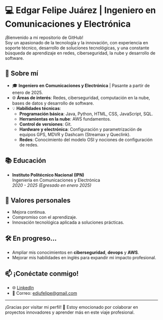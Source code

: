 # 💻 Edgar Felipe Juárez | Ingeniero en Comunicaciones y Electrónica

¡Bienvenido a mi repositorio de GitHub!  
Soy un apasionado de la tecnología y la innovación, con experiencia en soporte técnico, desarrollo de soluciones tecnológicas, y una constante búsqueda de aprendizaje en redes, ciberseguridad, la nube y desarrollo de software.

## 🚀 Sobre mí

- 🎓 **Ingeniero en Comunicaciones y Electrónica** | Pasante a partir de enero de 2025.
- 🌐 **Áreas de interés**: Redes, ciberseguridad, computación en la nube, bases de datos y desarrollo de software.
- 💡 **Habilidades técnicas**:
  - **Programación básica**: Java, Python, HTML, CSS, JavaScript, SQL.
  - **Herramientas en la nube**: AWS fundamentos.
  - **Control de versiones**: Git.
  - **Hardware y electrónica**: Configuración y parametrización de equipos GPS, MDVR y Dashcam (Streamax y Queclink).
  - **Redes**: Conocimiento del modelo OSI y nociones de configuración de redes.


## 📚 Educación

- **Instituto Politécnico Nacional (IPN)**  
  Ingeniería en Comunicaciones y Electrónica  
  *2020 - 2025 (Egresado en enero 2025)*

## 🌟 Valores personales

- Mejora continua.
- Compromiso con el aprendizaje.
- Innovación tecnológica aplicada a soluciones prácticas.

## 🛠️ En progreso...

- Ampliar mis conocimientos en **ciberseguridad**, **devops** y **AWS**.
- Mejorar mis habilidades en inglés para expandir mi impacto profesional.

## 📫 ¡Conéctate conmigo!

- 🌐 [LinkedIn](https://www.linkedin.com/in/edgarfelipej)   
- 📧 Correo: edjufelipe@gmail.com

---

¡Gracias por visitar mi perfil! 🚀 Estoy emocionado por colaborar en proyectos innovadores y aprender más en este viaje profesional.


<!--
**EdgarFJ/EdgarFJ** is a ✨ _special_ ✨ repository because its `README.md` (this file) appears on your GitHub profile.

Here are some ideas to get you started:

- 🔭 I’m currently working on ...
- 🌱 I’m currently learning ...
- 👯 I’m looking to collaborate on ...
- 🤔 I’m looking for help with ...
- 💬 Ask me about ...
- 📫 How to reach me: ...
- 😄 Pronouns: ...
- ⚡ Fun fact: ...
-->
